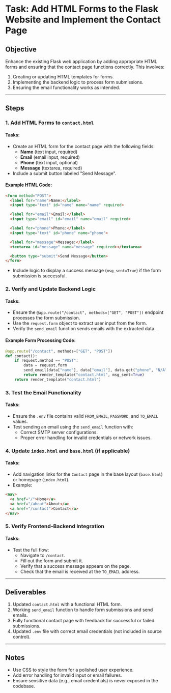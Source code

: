 # Task: Add HTML Forms to the Flask Website and Implement the Contact Page

## Objective
Enhance the existing Flask web application by adding appropriate HTML forms and ensuring that the contact page functions correctly. This involves:
1. Creating or updating HTML templates for forms.
2. Implementing the backend logic to process form submissions.
3. Ensuring the email functionality works as intended.

---

## Steps

### 1. Add HTML Forms to `contact.html`
#### Tasks:
- Create an HTML form for the contact page with the following fields:
  - **Name** (text input, required)
  - **Email** (email input, required)
  - **Phone** (text input, optional)
  - **Message** (textarea, required)
- Include a submit button labeled "Send Message".

#### Example HTML Code:
```html
<form method="POST">
  <label for="name">Name:</label>
  <input type="text" id="name" name="name" required>

  <label for="email">Email:</label>
  <input type="email" id="email" name="email" required>

  <label for="phone">Phone:</label>
  <input type="text" id="phone" name="phone">

  <label for="message">Message:</label>
  <textarea id="message" name="message" required></textarea>

  <button type="submit">Send Message</button>
</form>
```
- Include logic to display a success message (`msg_sent=True`) if the form submission is successful.

### 2. Verify and Update Backend Logic
#### Tasks:
- Ensure the `@app.route("/contact", methods=["GET", "POST"])` endpoint processes the form submission.
- Use the `request.form` object to extract user input from the form.
- Verify the `send_email` function sends emails with the extracted data.

#### Example Form Processing Code:
```python
@app.route("/contact", methods=["GET", "POST"])
def contact():
    if request.method == "POST":
        data = request.form
        send_email(data["name"], data["email"], data.get("phone", "N/A"), data["message"])
        return render_template("contact.html", msg_sent=True)
    return render_template("contact.html")
```

### 3. Test the Email Functionality
#### Tasks:
- Ensure the `.env` file contains valid `FROM_EMAIL`, `PASSWORD`, and `TO_EMAIL` values.
- Test sending an email using the `send_email` function with:
  - Correct SMTP server configurations.
  - Proper error handling for invalid credentials or network issues.

### 4. Update `index.html` and `base.html` (if applicable)
#### Tasks:
- Add navigation links for the `Contact` page in the base layout (`base.html`) or homepage (`index.html`).
- Example:
```html
<nav>
  <a href="/">Home</a>
  <a href="/about">About</a>
  <a href="/contact">Contact</a>
</nav>
```

### 5. Verify Frontend-Backend Integration
#### Tasks:
- Test the full flow:
  - Navigate to `/contact`.
  - Fill out the form and submit it.
  - Verify that a success message appears on the page.
  - Check that the email is received at the `TO_EMAIL` address.

---

## Deliverables
1. Updated `contact.html` with a functional HTML form.
2. Working `send_email` function to handle form submissions and send emails.
3. Fully functional contact page with feedback for successful or failed submissions.
4. Updated `.env` file with correct email credentials (not included in source control).

---

## Notes
- Use CSS to style the form for a polished user experience.
- Add error handling for invalid input or email failures.
- Ensure sensitive data (e.g., email credentials) is never exposed in the codebase.

